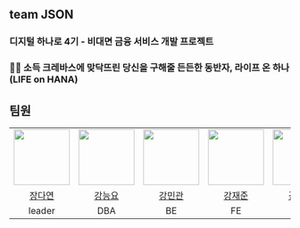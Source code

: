 ## team JSON
### 디지털 하나로 4기 - 비대면 금융 서비스 개발 프로젝트

### 🧗🏻 소득 크레바스에 맞닥뜨린 당신을 구해줄 든든한 동반자, 라이프 온 하나 (LIFE on HANA)

## 팀원
<table>
  <tr>
    <td><img src="https://github.com/jangdayeon.png" width="100px" /></td>
		<td><img src="https://github.com/teadmu.png" width="100px" /></td>
    <td><img src="https://github.com/mingwan21.png" width="100px" /></td>
    <td><img src="https://github.com/BBZJUN.png" width="100px" /></td>
		<td><img src="https://github.com/yena45.png" width="100px" /></td>
    <td><img src="https://github.com/Kyoungeun-creator.png" width="100px" /></td>
    <td><img src="https://github.com/hyemch.png" width="100px" /></td>
    
  </tr>
  <tr>
  <td align="center"><a href="https://github.com/jangdayeon">장다연</a></td>	
  <td align="center"><a href="https://github.com/teadmu">강능요</a></td>
  <td align="center"><a href="https://github.com/mingwan21">강민관</a></td>
  <td align="center"><a href="https://github.com/BBZJUN">강재준</a></td>
  <td align="center"><a href="https://github.com/yena45">김예나</a></td>
  <td align="center"><a href="https://github.com/KyoungEun-creator">조경은</a></td>
  <td align="center"><a href="https://github.com/jangdayeon">천혜민</a></td>	
  </tr>
  	<tr>
    	<td align="center">leader</td>
    	<td align="center">DBA</td>
    	<td align="center">BE</td>
    	<td align="center">FE</td>
    	<td align="center">BE</td>
    	<td align="center">FE</td>
	<td align="center">infra</td>
  </tr>
</table>
